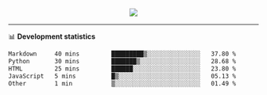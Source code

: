 <h3 align="center">
  <a href="https://github.com/hwalker928">
      <img src="https://github-profile-trophy.vercel.app/?username=hwalker928&no-bg=true&no-frame=true">
  </a>
</h3>


<hr>

📊 **Development statistics**

<!--START_SECTION:waka-->

```txt
Markdown     40 mins         █████████▒░░░░░░░░░░░░░░░   37.80 %
Python       30 mins         ███████▒░░░░░░░░░░░░░░░░░   28.68 %
HTML         25 mins         ██████░░░░░░░░░░░░░░░░░░░   23.80 %
JavaScript   5 mins          █▒░░░░░░░░░░░░░░░░░░░░░░░   05.13 %
Other        1 min           ▒░░░░░░░░░░░░░░░░░░░░░░░░   01.49 %
```

<!--END_SECTION:waka-->
